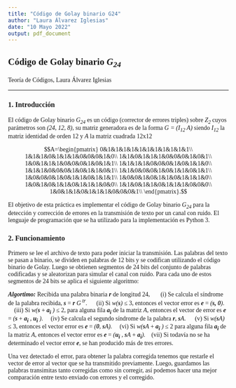 ```yaml
---
title: "Código de Golay binario G24"
author: "Laura Álvarez Iglesias"
date: "10 Mayo 2022"
output: pdf_document
---
```


<span style="font-family: Cambria">

## Código de Golay binario _G<sub>24</sub>_

Teoría de Códigos, Laura Álvarez Iglesias

---

### 1. Introducción

El código de Golay binario _G<sub>24</sub>_ es un código (corrector de errores triples) sobre _Z<sub>2</sub>_ cuyos parámetros son _(24, 12, 8)_, su matriz generadora es de la forma _G = (I<sub>12</sub> A)_ siendo _I<sub>12</sub>_ la matriz identidad de orden 12 y _A_ la matriz cuadrada 12x12

$$A=\begin{pmatrix}
0&1&1&1&1&1&1&1&1&1&1&1\\
1&1&1&0&1&1&1&0&0&0&1&0\\
1&1&0&1&1&1&0&0&0&1&0&1\\
1&0&1&1&1&0&0&0&1&0&1&1\\
1&1&1&1&0&0&0&1&0&1&1&0\\
1&1&1&0&0&0&1&0&1&1&0&1\\
1&1&0&0&0&1&0&1&1&0&1&1\\
1&0&0&0&1&0&1&1&0&1&1&1\\
1&0&0&1&0&1&1&0&1&1&1&0\\
1&0&1&0&1&1&0&1&1&1&0&0\\
1&1&0&1&1&0&1&1&1&0&0&0\\
1&0&1&1&0&1&1&1&0&0&0&1\\
\end{pmatrix}.$$

El objetivo de esta práctica es implementar el código de Golay binario _G<sub>24</sub>_ para la detección y corrección de errores en la transmisión de texto por un canal con ruido. El lenguaje de programación que se ha utilizado para la implementación es Python 3.
<br>

### 2. Funcionamiento

Primero se lee el archivo de texto para poder iniciar la transmisión. Las palabras del texto se pasan a binario, se dividen en palabras de 12 bits y se codifican utilizando el código binario de Golay. Luego se obtienen segmentos de 24 bits del conjunto de palabras codificadas y se aleatorizan para simular el canal con ruido.
Para cada uno de estos segmentos de 24 bits se aplica el siguiente algoritmo:


_**Algortimo:**_ Recibida una palabra binaria _**r**_ de longitud 24,
&nbsp;&nbsp;&nbsp;&nbsp;&nbsp;&nbsp;(i) Se calcula el síndrome de la palabra recibida, _**s**_ = _**r**_ _G<sup> tr</sup>_.
&nbsp;&nbsp;&nbsp;&nbsp;&nbsp;(ii) Si _w(**s**)_ $\leq$ 3, entonces el vector error es _**e**_ = _(**s, 0**)_.
&nbsp;&nbsp;&nbsp;&nbsp;(iii) Si _w(**s**_ + _**a<sub>i</sub>** )_ $\leq$ 2, para alguna fila _**a<sub>i</sub>**_ de la matriz _A_, entonces el vector de error es _**e**_ = _(**s**_ + _**a<sub>i</sub>** , **u<sub>i</sub>** )_.
&nbsp;&nbsp;&nbsp;&nbsp;(iv) Se calcula el segundo síndrome de la palabra _**r**_, _**s**A_.
&nbsp;&nbsp;&nbsp;&nbsp;&nbsp;(v) Si _w(**s**A)_ $\leq$ 3, entonces el vector error es _**e**_ = _(**0**, **s**A)_.
&nbsp;&nbsp;&nbsp;&nbsp;(vi) Si _w(**s**A_ + _**a<sub>i</sub>** )_ $\leq$ 2 para alguna fila _**a<sub>i</sub>**_ de la matriz _A_, entonces el vector error es _**e**_ = _(**u<sub>i</sub>** , **s**A_ + _**a<sub>i</sub>**)_.
&nbsp;&nbsp;&nbsp;(vii) Si todavía no se ha determinado el vector error _**e**_, se han producido más de tres errores.

Una vez detectado el error, para obtener la palabra corregida tenemos que restarle el vector de error al vector que se ha transmitido previamente. Luego, guardamos las palabras transimitas tanto corregidas como sin corregir, así podemos hacer una mejor comparación entre texto enviado con errores y el corregido.